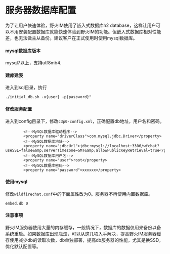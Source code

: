 # 服务器数据库配置
为了让用户快速体验，野火IM使用了嵌入式数据库h2 database，这样让用户可以不用安装配置数据库就能快速体验到野火IM的功能。但嵌入式数据库相对性能差，也无法做主从备份。建议客户在正式使用时使用mysql数据库。

#### mysql数据库版本
mysql7以上，支持utf8mb4.

#### 建库建表
进入到sql目录，执行
```
./initial_db.sh -u{user} -p{password}"
```

#### 修改服务配置
进入到config目录下，修改```c3p0-config.xml```，正确配置db地址，用户名和密码。
```
        <!--MySQL数据库驱动程序-->
        <property name="driverClass">com.mysql.jdbc.Driver</property>
        <!--MySQL数据库地址-->
        <property name="jdbcUrl">jdbc:mysql://localhost:3306/wfchat?useSSL=false&amp;serverTimezone=GMT&amp;allowPublicKeyRetrieval=true</property>
        <!--MySQL数据库用户名-->
        <property name="user">root</property>
        <!--MySQL数据库密码-->
        <property name="password">xxxxxx</property>
```

#### 使用mysql
修改```wildfirechat.conf```中的下面属性改为0。服务器不再使用内置数据库。
```
embed.db 0
```

#### 注意事项
野火IM服务器使用大量的内存缓存，一般情况下，数据库的数据仅用来备份以备系统重启。如果数据库出现瓶颈，可以从这几项入手解决，提高野火IM服务器缓存使用减少db的读取次数，db单独部署，提高db服务器的性能，尤其是换SSD，优化默认配置等。
